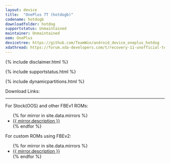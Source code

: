 ```yaml
---
layout: device
title:  "OnePlus 7T (hotdogb)"
codename: hotdogb
downloadfolder: hotdog
supportstatus: Unmaintained
maintainer: Unmaintained
oem: OnePlus
devicetree: https://github.com/TeamWin/android_device_oneplus_hotdog
xdathread: https://forum.xda-developers.com/t/recovery-11-unofficial-teamwin-recovery-project-7t-7t-pro.4299171/
---
```


{% include disclaimer.html %}

{% include supportstatus.html %}

{% include dynamicpartitions.html %}

<html>
<div class='page-heading' id='download'>Download Links:</div>
<hr />
<p class="text">For Stock(OOS) and other FBEv1 ROMs:</p>
<ul>
{% for mirror in site.data.mirrors %}
  <li>
    <a href="{{ mirror.baseurl }}hotdog">
      {{ mirror.description }}
    </a>
  </li>
{% endfor %}
</ul>
<p class="text">For custom ROMs using FBEv2:</p>
<ul>
{% for mirror in site.data.mirrors %}
  <li>
    <a href="{{ mirror.baseurl }}hotdogv2">
      {{ mirror.description }}
    </a>
  </li>
{% endfor %}
</ul>
</html>
